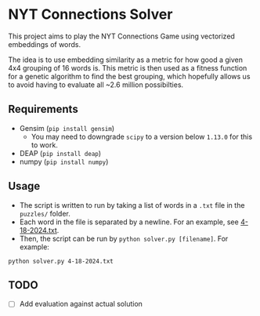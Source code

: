 # NYT Connections Solver
This project aims to play the NYT Connections Game using vectorized embeddings of words.

The idea is to use embedding similarity as a metric for how good a given 4x4 grouping of 16 words is. This metric is then used as a fitness function for a genetic algorithm to find the best grouping, which hopefully allows us to avoid having to evaluate all ~2.6 million possibilties.

## Requirements
- Gensim (`pip install gensim`)
    - You may need to downgrade `scipy` to a version below `1.13.0` for this to work.
- DEAP (`pip install deap`)
- numpy (`pip install numpy`)

## Usage
- The script is written to run by taking a list of words in a `.txt` file in the `puzzles/` folder.
- Each word in the file is separated by a newline. For an example, see [4-18-2024.txt](puzzles/4-18-2024.txt).
- Then, the script can be run by `python solver.py [filename]`. For example:
```
python solver.py 4-18-2024.txt
```

## TODO
- [ ] Add evaluation against actual solution